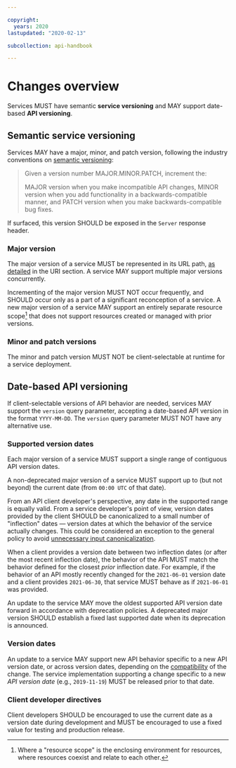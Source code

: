 ```yaml
---

copyright:
  years: 2020
lastupdated: "2020-02-13"

subcollection: api-handbook

---
```


# Changes overview

Services MUST have semantic **service versioning** and MAY support date-based **API versioning**.

## Semantic service versioning

Services MAY have a major, minor, and patch version, following the industry conventions on
[semantic versioning](https://semver.org/):

> Given a version number MAJOR.MINOR.PATCH, increment the:
>
> MAJOR version when you make incompatible API changes,
> MINOR version when you add functionality in a backwards-compatible manner, and
> PATCH version when you make backwards-compatible bug fixes.

If surfaced, this version SHOULD be exposed in the `Server` response header.

### Major version

The major version of a service MUST be represented in its URL path,
[as detailed](/docs/api-handbook/design/uris.html#version) in the URI section. A service MAY support
multiple major versions concurrently.

Incrementing of the major version MUST NOT occur frequently, and SHOULD occur only as a part of a
significant reconception of a service. A new major version of a service MAY support an entirely
separate resource scope[^resource-scope] that does not support resources created or managed with
prior versions.

### Minor and patch versions

The minor and patch version MUST NOT be client-selectable at runtime for a service deployment.

## Date-based API versioning

If client-selectable versions of API behavior are needed, services MAY support the `version` query
parameter, accepting a date-based API version in the format `YYYY-MM-DD`. The `version` query
parameter MUST NOT have any alternative use.

### Supported version dates

Each major version of a service MUST support a single range of contiguous API version dates.

A non-deprecated major version of a service MUST support up to (but not beyond) the current date
(from `00:00 UTC` of that date).

From an API client developer's perspective, any date in the supported range is equally valid. From
a service developer's point of view, version dates provided by the client SHOULD be canonicalized
to a small number of "inflection" dates — version dates at which the behavior of the service
actually changes. This could be considered an exception to the general policy to avoid [unnecessary
input canonicalization](/docs/api-handbook?topic=api-handbook-robustness#input-canonicalization).

When a client provides a version date between two inflection dates (or after the most recent
inflection date), the behavior of the API MUST match the behavior defined for the closest _prior_
inflection date. For example, if the behavior of an API mostly recently changed for the
`2021-06-01` version date and a client provides `2021-06-30`, that service MUST behave as if
`2021-06-01` was provided.

An update to the service MAY move the oldest supported API version date forward in accordance with
deprecation policies. A deprecated major version SHOULD establish a fixed last supported date when
its deprecation is announced.

### Version dates

An update to a service MAY support new API behavior specific to a new API version date, or
across version dates, depending on the
[compatibility](/docs/api-handbook/changes/compatibility.html) of the change. The service
implementation supporting a change specific to a new _API version date_ (e.g., `2019-11-19`) MUST be
released prior to that date.

### Client developer directives

Client developers SHOULD be encouraged to use the current date as a version date during development
and MUST be encouraged to use a fixed value for testing and production release.

[^resource-scope]: Where a "resource scope" is the enclosing environment for resources, where
  resources coexist and relate to each other.
